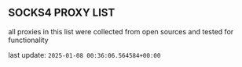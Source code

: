 ## SOCKS4 PROXY LIST

all proxies in this list were collected from open sources and tested for functionality

last update: `2025-01-08 00:36:06.564584+00:00`
